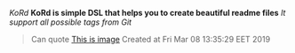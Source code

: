 *KoRd*
**KoRd is simple DSL that helps you to create beautiful readme files**
*It support all possible tags from Git*
>Can quote
[This is image](images/kotlin-logo.png)
Created at Fri Mar 08 13:35:29 EET 2019